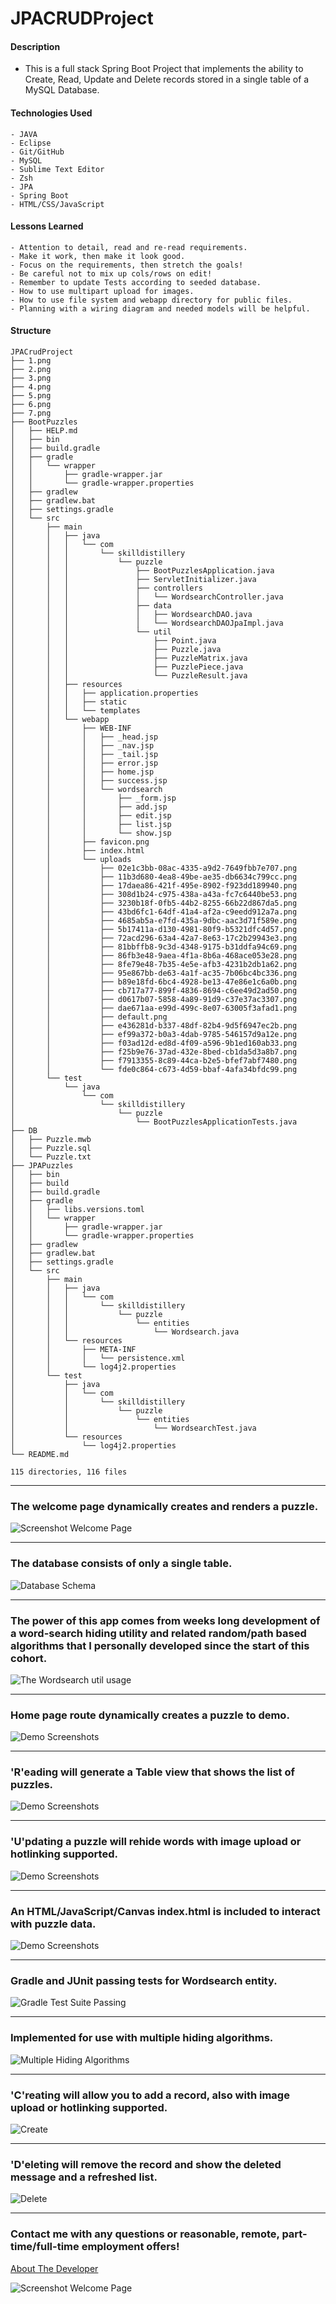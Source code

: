 # JPACRUDProject

#### Description

- This is a full stack Spring Boot Project that implements the ability to Create, Read, Update and Delete records stored in a single table of a MySQL Database.

#### Technologies Used

    - JAVA
    - Eclipse
    - Git/GitHub
    - MySQL
    - Sublime Text Editor
    - Zsh
    - JPA
    - Spring Boot
    - HTML/CSS/JavaScript

#### Lessons Learned

    - Attention to detail, read and re-read requirements.
    - Make it work, then make it look good.
    - Focus on the requirements, then stretch the goals!
    - Be careful not to mix up cols/rows on edit!
    - Remember to update Tests according to seeded database.
    - How to use multipart upload for images.
    - How to use file system and webapp directory for public files.
    - Planning with a wiring diagram and needed models will be helpful.

#### Structure

```
JPACrudProject
├── 1.png
├── 2.png
├── 3.png
├── 4.png
├── 5.png
├── 6.png
├── 7.png
├── BootPuzzles
│   ├── HELP.md
│   ├── bin
│   ├── build.gradle
│   ├── gradle
│   │   └── wrapper
│   │       ├── gradle-wrapper.jar
│   │       └── gradle-wrapper.properties
│   ├── gradlew
│   ├── gradlew.bat
│   ├── settings.gradle
│   └── src
│       ├── main
│       │   ├── java
│       │   │   └── com
│       │   │       └── skilldistillery
│       │   │           └── puzzle
│       │   │               ├── BootPuzzlesApplication.java
│       │   │               ├── ServletInitializer.java
│       │   │               ├── controllers
│       │   │               │   └── WordsearchController.java
│       │   │               ├── data
│       │   │               │   ├── WordsearchDAO.java
│       │   │               │   └── WordsearchDAOJpaImpl.java
│       │   │               └── util
│       │   │                   ├── Point.java
│       │   │                   ├── Puzzle.java
│       │   │                   ├── PuzzleMatrix.java
│       │   │                   ├── PuzzlePiece.java
│       │   │                   └── PuzzleResult.java
│       │   ├── resources
│       │   │   ├── application.properties
│       │   │   ├── static
│       │   │   └── templates
│       │   └── webapp
│       │       ├── WEB-INF
│       │       │   ├── _head.jsp
│       │       │   ├── _nav.jsp
│       │       │   ├── _tail.jsp
│       │       │   ├── error.jsp
│       │       │   ├── home.jsp
│       │       │   ├── success.jsp
│       │       │   └── wordsearch
│       │       │       ├── _form.jsp
│       │       │       ├── add.jsp
│       │       │       ├── edit.jsp
│       │       │       ├── list.jsp
│       │       │       └── show.jsp
│       │       ├── favicon.png
│       │       ├── index.html
│       │       └── uploads
│       │           ├── 02e1c3bb-08ac-4335-a9d2-7649fbb7e707.png
│       │           ├── 11b3d680-4ea8-49be-ae35-db6634c799cc.png
│       │           ├── 17daea86-421f-495e-8902-f923dd189940.png
│       │           ├── 308d1b24-c975-438a-a43a-fc7c6440be53.png
│       │           ├── 3230b18f-0fb5-44b2-8255-66b22d867da5.png
│       │           ├── 43bd6fc1-64df-41a4-af2a-c9eedd912a7a.png
│       │           ├── 4685ab5a-e7fd-435a-9dbc-aac3d71f589e.png
│       │           ├── 5b17411a-d130-4981-80f9-b5321dfc4d57.png
│       │           ├── 72acd296-63a4-42a7-8e63-17c2b29943e3.png
│       │           ├── 81bbffb8-9c3d-4348-9175-b31ddfa94c69.png
│       │           ├── 86fb3e48-9aea-4f1a-8b6a-468ace053e28.png
│       │           ├── 8fe79e48-7b35-4e5e-afb3-4231b2db1a62.png
│       │           ├── 95e867bb-de63-4a1f-ac35-7b06bc4bc336.png
│       │           ├── b89e18fd-6bc4-4928-be13-47e86e1c6a0b.png
│       │           ├── cb717a77-899f-4836-8694-c6ee49d2ad50.png
│       │           ├── d0617b07-5858-4a89-91d9-c37e37ac3307.png
│       │           ├── dae671aa-e99d-499c-8e07-63005f3afad1.png
│       │           ├── default.png
│       │           ├── e436281d-b337-48df-82b4-9d5f6947ec2b.png
│       │           ├── ef99a372-b0a3-4dab-9785-546157d9a12e.png
│       │           ├── f03ad12d-ed8d-4f09-a596-9b1ed160ab33.png
│       │           ├── f25b9e76-37ad-432e-8bed-cb1da5d3a8b7.png
│       │           ├── f7913355-8c89-44ca-b2e5-bfef7abf7480.png
│       │           └── fde0c864-c673-4d59-bbaf-4afa34bfdc99.png
│       └── test
│           └── java
│               └── com
│                   └── skilldistillery
│                       └── puzzle
│                           └── BootPuzzlesApplicationTests.java
├── DB
│   ├── Puzzle.mwb
│   ├── Puzzle.sql
│   └── Puzzle.txt
├── JPAPuzzles
│   ├── bin
│   ├── build
│   ├── build.gradle
│   ├── gradle
│   │   ├── libs.versions.toml
│   │   └── wrapper
│   │       ├── gradle-wrapper.jar
│   │       └── gradle-wrapper.properties
│   ├── gradlew
│   ├── gradlew.bat
│   ├── settings.gradle
│   └── src
│       ├── main
│       │   ├── java
│       │   │   └── com
│       │   │       └── skilldistillery
│       │   │           └── puzzle
│       │   │               └── entities
│       │   │                   └── Wordsearch.java
│       │   └── resources
│       │       ├── META-INF
│       │       │   └── persistence.xml
│       │       └── log4j2.properties
│       └── test
│           ├── java
│           │   └── com
│           │       └── skilldistillery
│           │           └── puzzle
│           │               └── entities
│           │                   └── WordsearchTest.java
│           └── resources
│               └── log4j2.properties
└── README.md

115 directories, 116 files

```

<hr>

### The welcome page dynamically creates and renders a puzzle.

![Screenshot Welcome Page](1.png)

<hr>

### The database consists of only a single table.

![Database Schema](2.png)

<hr>

### The power of this app comes from weeks long development of a word-search hiding utility and related random/path based algorithms that I personally developed since the start of this cohort.

![The Wordsearch util usage](3.png)

<hr>

### Home page route dynamically creates a puzzle to demo.

![Demo Screenshots](4.png)

<hr>

### 'R'eading will generate a Table view that shows the list of puzzles.

![Demo Screenshots](5.png)

<hr>

### 'U'pdating a puzzle will rehide words with image upload or hotlinking supported.

![Demo Screenshots](6.png)

<hr>

### An HTML/JavaScript/Canvas index.html is included to interact with puzzle data.

![Demo Screenshots](7.png)

<hr>

### Gradle and JUnit passing tests for Wordsearch entity.

![Gradle Test Suite Passing](8.png)

<hr>

### Implemented for use with multiple hiding algorithms.

![Multiple Hiding Algorithms](9.png)

<hr>

### 'C'reating will allow you to add a record, also with image upload or hotlinking supported.

![Create](10.png)

<hr>

### 'D'eleting will remove the record and show the deleted message and a refreshed list.

![Delete](11.png)

<hr>

### Contact me with any questions or reasonable, remote, part-time/full-time employment offers!

[About The Developer](https://github.com/pasciaks/)

![Screenshot Welcome Page](1.png)
